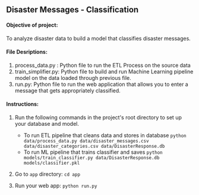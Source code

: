 ## Disaster Messages - Classification 
#### Objective of project: 
To analyze disaster data to build a model that classifies disaster messages.

#### File Desriptions:
1. process_data.py : Python file to run the ETL Process on the source data 
2. train_simplifier.py: Python file to build and run Machine Learning pipeline model on the data loaded through previous file.
3. run.py: Python file to run the web application that allows you to enter a message that gets appropriately classified.

#### Instructions:
1. Run the following commands in the project's root directory to set up your database and model.

    - To run ETL pipeline that cleans data and stores in database
        `python data/process_data.py data/disaster_messages.csv data/disaster_categories.csv data/DisasterResponse.db`
    - To run ML pipeline that trains classifier and saves
        `python models/train_classifier.py data/DisasterResponse.db models/classifier.pkl`

2. Go to `app` directory: `cd app`

3. Run your web app: `python run.py`

